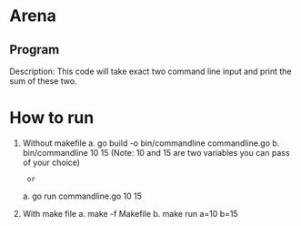 # Arena
## Program
Description: This code will take exact two command line input and print the sum of these two.

# How to run

1. Without makefile
	a. go build -o bin/commandline commandline.go
	b. bin/commandline 10 15 
	(Note: 10 and 15 are two variables you can pass of your choice)
	
		or
	a. go run commandline.go 10 15

2. With make file
	a. make -f Makefile
	b. make run a=10 b=15
